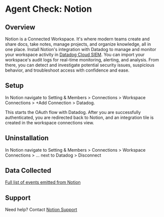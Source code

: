 # Agent Check: Notion

## Overview

Notion is a Connected Workspace. It's where modern teams create and share docs, take notes, manage projects, and organize knowledge, all in one place. Install Notion's integration with Datadog to manage and monitor your workspace activity in [Datadog Cloud SIEM][1]. You can import your workspace's audit logs for real-time monitoring, alerting, and analysis. From there, you can detect and investigate potential security issues, suspicious behavior, and troubleshoot access with confidence and ease.

## Setup

In Notion navigate to Setting & Members > Connections > Workspace Connections > +Add Connection > Datadog. 

This starts the OAuth flow with Datadog. After you are successfully authenticated, you are redirected back to Notion, and an integration tile is created in the workspace connections view. 

## Uninstallation
In Notion navigate to Setting & Members > Connections > Workspace Connections > ... next to Datadog > Disconnect

## Data Collected

[Full list of events emitted from Notion][1]

## Support 
Need help? Contact [Notion Support][2]

[1]: https://www.notion.so/notiondevs/SIEM-Integrations-Overview-309423e17dfa4c6d9a031cadff07ab6a?pvs=4#e384c9d013cb42cc9f98165730ab6f5c
[2]: team@makenotion.com
